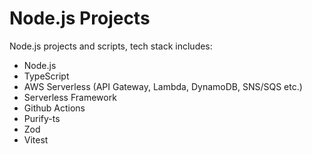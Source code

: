# Node.js Projects

Node.js projects and scripts, tech stack includes:

- Node.js
- TypeScript
- AWS Serverless (API Gateway, Lambda, DynamoDB, SNS/SQS etc.)
- Serverless Framework
- Github Actions
- Purify-ts
- Zod
- Vitest

